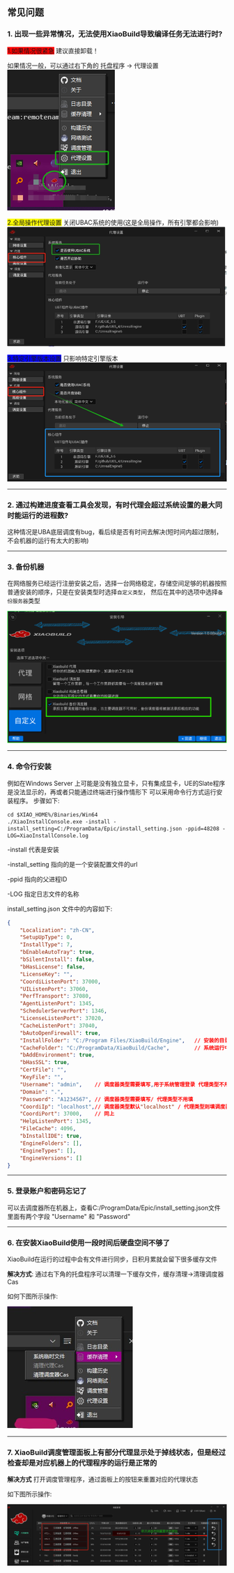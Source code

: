 ## 常见问题

### 1. 出现一些异常情况，无法使用XiaoBuild导致编译任务无法进行时?

<span style="background-color: red;">1.如果情况很紧急</span> 建议直接卸载！

如果情况一般，可以通过右下角的 托盘程序 -> 代理设置
![OpenAgentSettings](./documents/resource/open_agent_settings.png)

<span style="background-color: yellow;">2.全局操作代理设置</span>  关闭UBAC系统的使用(这是全局操作，所有引擎都会影响)
![ToggleUBAC](./documents/resource/toggle_ubac.png)

<span style="background-color: blue;">3.特定引擎版本设置</span> 只影响特定引擎版本 
![UBACEngine](./documents/resource/ubac_engine_settings.png)


---

### 2. 通过构建进度查看工具会发现，有时代理会超过系统设置的最大同时能运行的进程数?

这种情况是UBA底层调度有bug，看后续是否有时间去解决(短时间内超过限制，不会机器的运行有太大的影响)

---

### 3. 备份机器

在网络服务已经运行注册安装之后，选择一台网络稳定，存储空间足够的机器按照普通安装的顺序，只是在安装类型时选择`自定义类型`，
然后在其中的选项中选择`备份服务器`类型

![BackupCoordi](./documents/resource/BackupCoordi.png)

---

### 4. 命令行安装

例如在Windows Server 上可能是没有独立显卡，只有集成显卡，UE的Slate程序是没法显示的，再或者只能通过终端进行操作情形下 可以采用命令行方式运行安装程序。 步骤如下:

```shell
cd $XIAO_HOME%/Binaries/Win64
./XiaoInstallConsole.exe -install -install_setting=C:/ProgramData/Epic/install_setting.json -ppid=48208 -LOG=XiaoInstallConsole.log
```

-install 代表是安装 

-install_setting 指向的是一个安装配置文件的url

-ppid 指向的父进程ID 

-LOG 指定日志文件的名称


install_setting.json 文件中的内容如下:
```json 
{
    "Localization": "zh-CN",    
    "SetupUpType": 0,
    "InstallType": 7,
    "bEnableAutoTray": true,    
    "bSilentInstall": false,
    "bHasLicense": false,
    "LicenseKey": "",
    "CoordiListenPort": 37000,
    "UIListenPort": 37060,
    "PerfTransport": 37080,
    "AgentListenPort": 1345,
    "SchedulerServerPort": 1346,
    "LicenseListenPort": 37020,
    "CacheListenPort": 37040,
    "bAutoOpenFirewall": true,
    "InstallFolder": "C:/Program Files/XiaoBuild/Engine",   // 安装的目录中Engine目录所在位置
    "CacheFolder": "C:/ProgramData/XiaoBuild/Cache",        // 系统运行中缓存存放位置
    "bAddEnvironment": true,
    "bHasSSL": true,
    "CertFile": "",
    "KeyFile": "",
    "Username": "admin",    // 调度器类型需要填写,用于系统管理登录 代理类型不用填
    "Domain": ".",
    "Password": "A1234567", // 调度器类型需要填写/ 代理类型不用填
    "CoordiIp": "localhost",// 调度器类型默认"localhost" / 代理类型则填调度器安装机器所在IP地址
    "CoordiPort": 37000,    // 同上
    "HelpListenPort": 1345,
    "FileCache": 4096,
    "bInstallIDE": true,
    "EngineFolders": [],
    "EngineTypes": [],
    "EngineVersions": []
}
```
---

### 5. 登录账户和密码忘记了

可以去调度器所在机器上，查看C:/ProgramData/Epic/install_setting.json文件
里面有两个字段 "Username" 和 "Password"

---

### 6. 在安装XiaoBuild使用一段时间后硬盘空间不够了

XiaoBuild在运行的过程中会有文件进行同步，日积月累就会留下很多缓存文件

**解决方式**: 通过右下角的托盘程序可以清理一下缓存文件，缓存清理->清理调度器Cas

如何下图所示操作:

![ClearCache](./documents/resource/clear_cache.jpg)

---

### 7. XiaoBuild调度管理面板上有部分代理显示处于掉线状态，但是经过检查却是对应机器上的代理程序的运行是正常的

**解决方式** 打开调度管理程序，通过面板上的按钮来重置对应的代理状态

如下图所示操作:

![ResetAgentState](./documents/resource/reset_agent_state.png)

